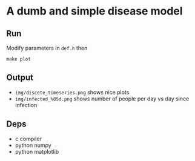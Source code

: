# A dumb and simple disease model

## Run
Modify parameters in `def.h` then
```
make plot
```

## Output
* `img/discete_timeseries.png` shows nice plots
* `img/infected_%05d.png` shows number of people per day vs day since infection

## Deps
* c compiler
* python numpy
* python matplotlib
